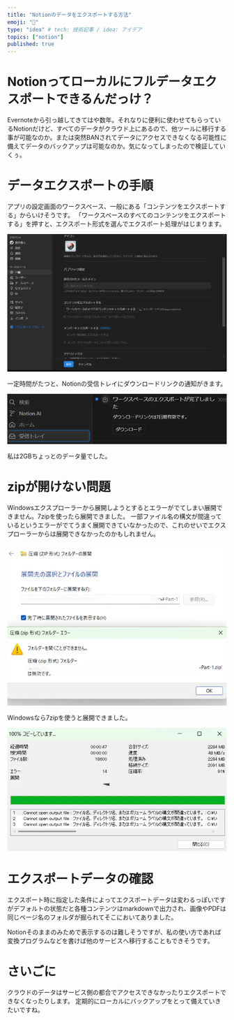 ```yaml
---
title: "Notionのデータをエクスポートする方法"
emoji: "🦔"
type: "idea" # tech: 技術記事 / idea: アイデア
topics: ["notion"]
published: true
---
```


# Notionってローカルにフルデータエクスポートできるんだっけ？

Evernoteから引っ越してきてはや数年。それなりに便利に使わせてもらっているNotionだけど、すべてのデータがクラウド上にあるので、他ツールに移行する事が可能なのか。または突然BANされてデータにアクセスできなくなる可能性に備えてデータのバックアップは可能なのか。気になってしまったので検証していくぅ。

# データエクスポートの手順

アプリの設定画面のワークスペース、一般にある「コンテンツをエクスポートする」からいけそうです。
「ワークスペースのすべてのコンテンツをエクスポートする」を押すと、エクスポート形式を選んでエクスポート処理がはじまります。

![](/images/20250304_1.webp)

一定時間がたつと、Notionの受信トレイにダウンロードリンクの通知がきます。

![](/images/20250304_2.webp)

私は2GBちょっとのデータ量でした。

# zipが開けない問題

Windowsエクスプローラーから展開しようとするとエラーがでてしまい展開できません。7zipを使ったら展開できました。
一部ファイル名の構文が間違っているというエラーがでてうまく展開できていなかったので、これのせいでエクスプローラーからは展開できなかったのかもしれません。

![](/images/20250304_3.webp)

Windowsなら7zipを使うと展開できました。

![](/images/20250304_4.webp)

# エクスポートデータの確認

エクスポート時に指定した条件によってエクスポートデータは変わるっぽいですがデフォルトの状態だと各種コンテンツはmarkdownで出力され、画像やPDFは同じページ名のフォルダが掘られてそこにおいてありました。

Notionそのままのみためで表示するのは難しそうですが、私の使い方であれば変換プログラムなどを書けば他のサービスへ移行することもできそうです。

# さいごに

クラウドのデータはサービス側の都合でアクセスできなかったりエクスポートできなくなったりします。
定期的にローカルにバックアップをとって備えていきたいですね。





